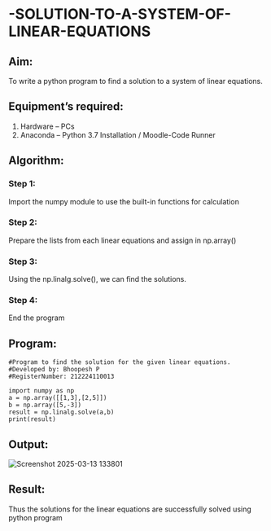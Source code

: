 # -SOLUTION-TO-A-SYSTEM-OF-LINEAR-EQUATIONS
## Aim:
To write a python program to find a solution to a system of linear equations.
## Equipment’s required:
1. 	Hardware – PCs
2. 	Anaconda – Python 3.7 Installation / Moodle-Code Runner
## Algorithm:
### Step 1: 
Import the numpy module to use the built-in functions for calculation
### Step 2: 
Prepare the lists from each linear equations and assign in np.array()
### Step 3: 
Using the np.linalg.solve(), we can find the solutions.
### Step 4: 
End the program
## Program:
```
#Program to find the solution for the given linear equations.
#Developed by: Bhoopesh P
#RegisterNumber: 212224110013

import numpy as np
a = np.array([[1,3],[2,5]])
b = np.array([5,-3])
result = np.linalg.solve(a,b)
print(result)
```


## Output:
![Screenshot 2025-03-13 133801](https://github.com/user-attachments/assets/cf84448d-15e0-4418-9fc3-9aaeb2ba393f)

## Result: 
Thus the solutions for the linear equations are successfully solved using python program

